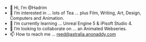 - 👋 Hi, I’m @Hadrim
- 👀 I’m interested in ... lots of Tea ... plus Film, Writing, Art, Design, Computers and Animation.
- 🌱 I’m currently learning ... Unreal Engine 5 & iPisoft Studio 4.
- 💞️ I’m looking to collaborate on ... an Animated Webseries.
- 📫 How to reach me ... reed@astralia.anonaddy.com

<!---
Hadrim/Hadrim is a ✨ special ✨ repository because its `README.md` (this file) appears on your GitHub profile.
You can click the Preview link to take a look at your changes.
--->
